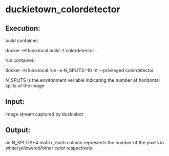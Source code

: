 # duckietown_colordetector

## Execution:

build container:

docker -H luna.local build -t colordetector .  

run container:

docker -H luna.local run -e N_SPLITS=10 -it --privileged colordetector

N_SPLITS is the environment veriable indicating the number of horizontal splits of the image


## Input:

image stream captured by duckiebot

## Output:

an N_SPLITS*4 matrix, each column represents the number of the pixels in white/yellow/red/other color respectively.

